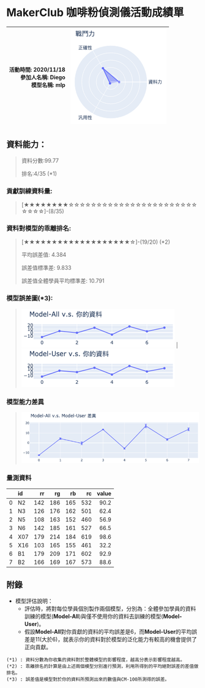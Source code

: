 # MakerClub 咖啡粉偵測儀活動成績單 
| 活動時間: 2020/11/18<br>參加人名稱: **Diego**<br>模型名稱: **mlp** | ![](000.png) |
|-----:|-------------:|
## 資料能力：
> 資料分數:99.77
>
> 排名:4/35 (*1)
### 貢獻訓練資料量:
> 	[★★★★★★★★☆☆☆☆☆☆☆☆☆☆☆☆☆☆☆☆☆☆☆☆☆☆☆☆☆☆☆]-(8/35)
### 資料對模型的乖離排名:
> 	[★★★★★★★★★★★★★★★★★★★☆]-(19/20) (*2)
>
> 	平均誤差值: 4.384
>
> 	誤差值標準差: 9.833
>
> 	誤差值全體學員平均標準差: 10.791
### 模型誤差圖(*3):
> ![001](001.png)	|![002](002.png)
### 模型能力差異
> ![003](003.png)
### 量測資料
|    | id   |   rr |   rg |   rb |   rc |   value |
|---:|:-----|-----:|-----:|-----:|-----:|--------:|
|  0 | N2   |  142 |  186 |  165 |  532 |    90.2 |
|  1 | N3   |  126 |  176 |  162 |  501 |    62.4 |
|  2 | N5   |  108 |  163 |  152 |  460 |    56.9 |
|  3 | N6   |  142 |  185 |  161 |  527 |    66.5 |
|  4 | X07  |  179 |  214 |  184 |  619 |    98.6 |
|  5 | X16  |  103 |  165 |  155 |  461 |    32.2 |
|  6 | B1   |  179 |  209 |  171 |  602 |    92.9 |
|  7 | B2   |  166 |  169 |  167 |  573 |    88.6 |
## 附錄
* 模型評估說明：
  - 評估時，將對每位學員個別製作兩個模型，分別為：全體參加學員的資料訓練的模型(**Model-All**)與僅不使用你的資料去訓練的模型(**Model-User**)。
  - 假設**Model-All**對你貢獻的資料的平均誤差是6，而**Model-User**的平均誤差是11(大於6)，就表示你的資料對於模型的泛化能力有較高的機會提供了正向貢獻。
```
(*1) : 資料分數為你收集的資料對於整體模型的影響程度，越高分表示影響程度越高。
(*2) : 乖離排名的計算是由上述兩個模型分別進行預測，利用所得到的平均絕對誤差的差值做排名。
(*3) : 誤差值是模型對於你的資料所預測出來的數值與CM-100所測得的誤差。
```
